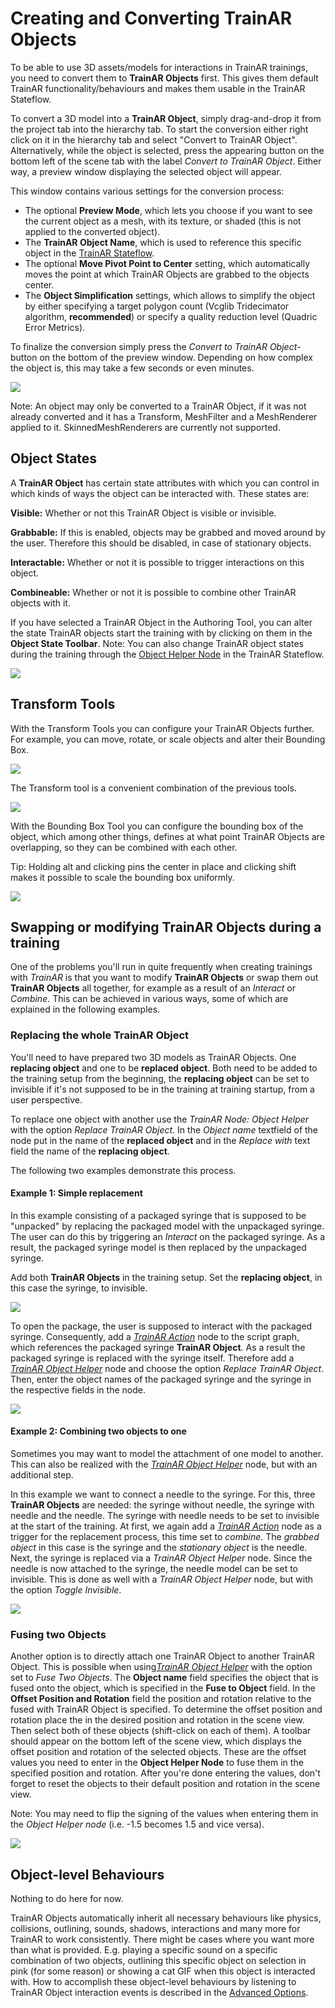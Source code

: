 # Creating and Converting TrainAR Objects

To be able to use 3D assets/models for interactions in TrainAR trainings, you need to convert them to **TrainAR Objects** first. This gives them default TrainAR functionality/behaviours and makes them usable in the TrainAR Stateflow.

To convert a 3D model into a **TrainAR Object**, simply drag-and-drop it from the project tab into the hierarchy tab. To start the conversion either right click on it in the hierarchy tab and select "Convert to TrainAR Object". Alternatively, while the object is selected, press the appearing button on the bottom left of the scene tab with the label *Convert to TrainAR Object*. Either way, a preview window displaying the selected object will appear.

This window contains various settings for the conversion process:

* The optional **Preview Mode**, which lets you choose if you want to see the current object as a mesh, with its texture, or shaded (this is not applied to the converted object).
* The **TrainAR Object Name**, which is used to reference this specific object in the [TrainAR Stateflow](../manual/VisualScripting.html).
* The optional **Move Pivot Point to Center** setting, which automatically moves the point at which TrainAR Objects are grabbed to the objects center.
* The **Object Simplification** settings, which allows to simplify the object by either specifying a target polygon count (Vcglib Tridecimator algorithm, **recommended**) or specify a quality reduction level (Quadric Error Metrics).

To finalize the conversion simply press the *Convert to TrainAR Object*-button on the bottom of the preview window. Depending on how complex the object is, this may take a few seconds or even minutes.

![](../resources/CreateObject.gif)

Note: An object may only be converted to a TrainAR Object, if it was not already converted and it has a Transform, MeshFilter and a MeshRenderer applied to it. SkinnedMeshRenderers are currently not supported.

## Object States

A **TrainAR Object** has certain state attributes with which you can control in which kinds of ways the object can be interacted with. These states are:

**Visible:** Whether or not this TrainAR Object is visible or invisible.

**Grabbable:** If this is enabled, objects may be grabbed and moved around by the user. Therefore this should be disabled, in case of stationary objects.

**Interactable:** Whether or not it is possible to trigger interactions on this object.

**Combineable:** Whether or not it is possible to combine other TrainAR objects with it.

If you have selected a TrainAR Object in the Authoring Tool, you can alter the state TrainAR objects start the training with by clicking on them in the **Object State Toolbar**. Note: You can also change TrainAR object states during the training through the [Object Helper Node](https://jblattgerste.github.io/TrainAR/manual/ObjectHelperNode.html) in the TrainAR Stateflow.

![](../resources/ToggleStates.gif)

## Transform Tools

With the Transform Tools you can configure your TrainAR Objects further. For example, you can move, rotate, or scale objects and alter their Bounding Box.

![](../resources/MoveRotateScale.gif)

The Transform tool is a convenient combination of the previous tools.

![](../resources/TransformTool.gif)

With the Bounding Box Tool you can configure the bounding box of the object, which among other things, defines at what point TrainAR Objects are overlapping, so they can be combined with each other.

Tip: Holding alt and clicking pins the center in place and clicking shift makes it possible to scale the bounding box uniformly.

![](../resources/BoundingBox.gif)

## Swapping or modifying TrainAR Objects during a training

One of the problems you'll run in quite frequently when creating trainings with *TrainAR* is that you want to modify **TrainAR Objects** or swap them out **TrainAR Objects** all together, for example as a result of an *Interact* or *Combine*. This can be achieved in various ways, some of which are explained in the following examples.

### Replacing the whole TrainAR Object
You'll need to have prepared two 3D models as TrainAR Objects. One **replacing object** and one to be **replaced object**. Both need to be added to the training setup from the beginning, the **replacing object** can be set to invisible if it's not supposed to be in the training at training startup, from a user perspective.

To replace one object with another use the *TrainAR Node: Object Helper* with the option *Replace TrainAR Object*. In the *Object name* textfield of the node put in the name of the **replaced object** and in the *Replace with* text field the name of the **replacing object**.

The following two examples demonstrate this process.

#### Example 1: Simple replacement
In this example consisting of a packaged syringe that is supposed to be "unpacked" by replacing the packaged model with the unpackaged syringe. The user can do this by triggering an *Interact* on the packaged syringe. As a result, the packaged syringe model is then replaced by the unpackaged syringe.

Add both **TrainAR Objects** in the training setup. Set the **replacing object**, in this case the syringe, to invisible.

![](../resources/SwapTrainArObjects_AddObjects.gif)

To open the package, the user is supposed to interact with the packaged syringe. Consequently, add a [*TrainAR Action*](../manuals/ActionNode.html) node to the script graph, which references the packaged syringe **TrainAR Object**. As a result the packaged syringe is replaced with the syringe itself. Therefore add a [*TrainAR Object Helper*](../manual/ObjectHelperNode.html) node and choose the option *Replace TrainAR Object*. Then, enter the object names of the packaged syringe and the syringe in the respective fields in the node.

![](../resources/SwapTrainArObjects_SwapStateflow.gif)

#### Example 2: Combining two objects to one
Sometimes you may want to model the attachment of one model to another. This can also be realized with the [*TrainAR Object Helper*](../manual/ObjectHelperNode.html) node, but with an additional step.

In this example we want to connect a needle to the syringe. For this, three **TrainAR Objects** are needed: the syringe without needle, the syringe with needle and the needle. The syringe with needle needs to be set to invisible at the start of the training. At first, we again add a [*TrainAR Action*](../manual/ActionNodes.html) node as a trigger for the replacement process, this time set to *combine*. The *grabbed object* in this case is the syringe and the *stationary object* is the needle. Next, the syringe is replaced via a *TrainAR Object Helper* node. Since the needle is now attached to the syringe, the needle model can be set to invisible. This is done as well with a *TrainAR Object Helper* node, but with the option *Toggle Invisible*.

![](../resources/SwapTrainArObjects_SwapAndToggleInvisibleStateflow.gif)

### Fusing two Objects

Another option is to directly attach one TrainAR Object to another TrainAR Object. This is possible when using[*TrainAR Object Helper*](../manual/ObjectHelperNode.html) with the option set to *Fuse Two Objects*. The **Object name** field specifies the object that is fused onto the object, which is specified in the **Fuse to Object** field. In the **Offset Position and Rotation** field the position and rotation relative to the fused with TrainAR Object is specified. To determine the offset position and rotation place the in the desired position and rotation in the scene view. Then select both of these objects (shift-click on each of them). A toolbar should appear on the bottom left of the scene view, which displays the offset position and rotation of the selected objects. These are the offset values you need to enter in the **Object Helper Node** to fuse them in the specified position and rotation. After you're done entering the values, don't forget to reset the objects to their default position and rotation in the scene view.

Note: You may need to flip the signing of the values when entering them in the *Object Helper node* (i.e. -1.5 becomes 1.5 and vice versa).

![](../resources/FuseObject.gif)

## Object-level Behaviours

Nothing to do here for now. 

TrainAR Objects automatically inherit all necessary behaviours like physics, collisions, outlining, sounds, shadows, interactions and many more for TrainAR to work consistently. There might be cases where you want more than what is provided. E.g. playing a specific sound on a specific combination of two objects, outlining this specific object on selection in pink (for some reason) or showing a cat GIF when this object is interacted with. How to accomplish these object-level behaviours by listening to TrainAR Object interaction events is described in the [Advanced Options](https://jblattgerste.github.io/TrainAR/manual/NoVisualScripting.html#switching-to-the-default-unity-editor).
